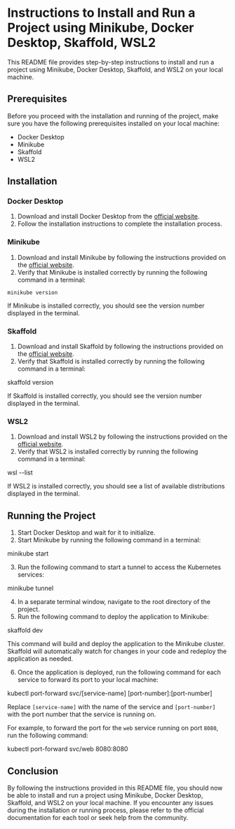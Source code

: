 # Instructions to Install and Run a Project using Minikube, Docker Desktop, Skaffold, WSL2

This README file provides step-by-step instructions to install and run a project using Minikube, Docker Desktop, Skaffold, and WSL2 on your local machine.

## Prerequisites

Before you proceed with the installation and running of the project, make sure you have the following prerequisites installed on your local machine:

- Docker Desktop
- Minikube
- Skaffold
- WSL2

## Installation

### Docker Desktop

1. Download and install Docker Desktop from the [official website](https://www.docker.com/products/docker-desktop).
2. Follow the installation instructions to complete the installation process.

### Minikube

1. Download and install Minikube by following the instructions provided on the [official website](https://minikube.sigs.k8s.io/docs/start/).
2. Verify that Minikube is installed correctly by running the following command in a terminal:

```minikube version```

If Minikube is installed correctly, you should see the version number displayed in the terminal.

### Skaffold

1. Download and install Skaffold by following the instructions provided on the [official website](https://skaffold.dev/docs/install/).
2. Verify that Skaffold is installed correctly by running the following command in a terminal:

skaffold version

If Skaffold is installed correctly, you should see the version number displayed in the terminal.

### WSL2

1. Download and install WSL2 by following the instructions provided on the [official website](https://docs.microsoft.com/en-us/windows/wsl/install).
2. Verify that WSL2 is installed correctly by running the following command in a terminal:

wsl --list

If WSL2 is installed correctly, you should see a list of available distributions displayed in the terminal.

## Running the Project

1. Start Docker Desktop and wait for it to initialize.
2. Start Minikube by running the following command in a terminal:

minikube start

3. Run the following command to start a tunnel to access the Kubernetes services:

minikube tunnel


4. In a separate terminal window, navigate to the root directory of the project.
5. Run the following command to deploy the application to Minikube:

skaffold dev


This command will build and deploy the application to the Minikube cluster. Skaffold will automatically watch for changes in your code and redeploy the application as needed.


6. Once the application is deployed, run the following command for each service to forward its port to your local machine:

kubectl port-forward svc/[service-name] [port-number]:[port-number]

Replace `[service-name]` with the name of the service and `[port-number]` with the port number that the service is running on.

For example, to forward the port for the `web` service running on port `8080`, run the following command:

kubectl port-forward svc/web 8080:8080
## Conclusion

By following the instructions provided in this README file, you should now be able to install and run a project using Minikube, Docker Desktop, Skaffold, and WSL2 on your local machine. If you encounter any issues during the installation or running process, please refer to the official documentation for each tool or seek help from the community.




